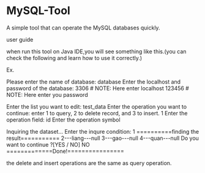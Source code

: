 # MySQL-Tool
A simple tool that can operate the MySQL databases quickly.

user guide

when run this tool on Java IDE,you will see something like this.(you can check the following and learn how to use it correctly.)

Ex.

Please enter the name of database:
database
Enter the localhost and password of the database:
3306          # NOTE: Here enter localhost
123456        # NOTE: Here enter you password

Enter the list you want to edit:
test_data
Enter the operation you want to continue:
enter 1 to query, 2 to delete record, and 3 to insert.
1
Enter the operation field:
id
Enter the operation symbol
>
Inquiring the dataset...
Enter the inqure condition:
1
==========finding the result===========
2---liang---null
3---gao---null
4---quan---null
Do you want to continue ?[YES / NO]
NO
=============Done!================

the delete and insert operations are the same as query operation.
